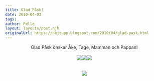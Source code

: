 ```yaml
---
title: Glad Påsk!
date: 2010-04-03
tags: 	
author: Pelle
layout: layouts/post.njk
originalUrl: https://nejtupp.blogspot.com/2010/04/glad-pask.html
---
```


<div align="center">Glad Påsk önskar Åke, Tage, Mamman och Pappan!<br><br><img src="../../../img/2010/04/Åke+i+påskägget-_MG_0627.jpg" border="0"><img src="../../../img/2010/04/Åke+i+påskägget-_MG_0860.jpg" border="0"><img src="../../../img/2010/04/Åke+i+påskägget-_MG_0887.jpg" border="0"><br><br><br><img src="../../../img/2010/04/Åke+i+påskägget-_MG_0893.jpg" border="0"></div><br><br><div align="center"><br><div align="center"><br><br><br></div></div>
